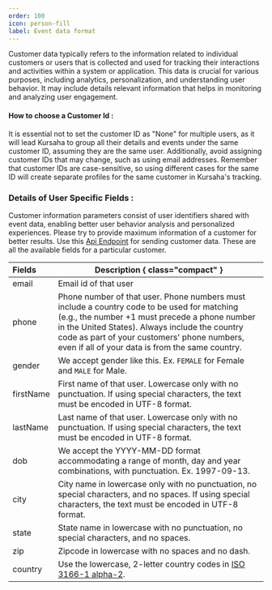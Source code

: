```yaml
---
order: 100
icon: person-fill
label: Event data format
---
```


Customer data typically refers to the information related to individual customers or users that is collected and used for tracking their interactions and activities within a system or application. This data is crucial for various purposes, including analytics, personalization, and understanding user behavior. It may include details relevant information that helps in monitoring and analyzing user engagement.

#### How to choose a Customer Id :

It is essential not to set the customer ID as "None" for multiple users, as it will lead Kursaha to group all their details and events under the same customer ID, assuming they are the same user. Additionally, avoid assigning customer IDs that may change, such as using email addresses. Remember that customer IDs are case-sensitive, so using different cases for the same ID will create separate profiles for the same customer in Kursaha's tracking.

### Details of User Specific Fields :

Customer information parameters consist of user identifiers shared with event data, enabling better user behavior analysis and personalized experiences. Please try to provide maximum information of a customer for better results. Use this [Api Endpoint](../developer/readme.md/#sending-customer-data) for sending customer data. These are all the available fields for a particular customer.

| Fields    | Description { class="compact" }                                                                                                                                                                                                                                                                   |
| :-------- | ------------------------------------------------------------------------------------------------------------------------------------------------------------------------------------------------------------------------------------------------------------------------------------------------- |
| email     | Email id of that user                                                                                                                                                                                                                                                                             |
| phone     | Phone number of that user. Phone numbers must include a country code to be used for matching (e.g., the number +1 must precede a phone number in the United States). Always include the country code as part of your customers' phone numbers, even if all of your data is from the same country. |
| gender    | We accept gender like this. Ex. `FEMALE` for Female and `MALE` for Male.                                                                                                                                                                                                                          |
| firstName | First name of that user. Lowercase only with no punctuation. If using special characters, the text must be encoded in UTF-8 format.                                                                                                                                                               |
| lastName  | Last name of that user. Lowercase only with no punctuation. If using special characters, the text must be encoded in UTF-8 format.                                                                                                                                                                |
| dob       | We accept the YYYY-MM-DD format accommodating a range of month, day and year combinations, with punctuation. Ex. 1997-09-13.                                                                                                                                                                      |
| city      | City name in lowercase only with no punctuation, no special characters, and no spaces. If using special characters, the text must be encoded in UTF-8 format.                                                                                                                                     |
| state     | State name in lowercase with no punctuation, no special characters, and no spaces.                                                                                                                                                                                                                |
| zip       | Zipcode in lowercase with no spaces and no dash.                                                                                                                                                                                                                                                  |
| country   | Use the lowercase, 2-letter country codes in [ISO 3166-1 alpha-2](https://en.wikipedia.org/wiki/ISO_3166-1_alpha-2?fbclid=IwAR2VYJ70CxsOKvP5fOtRRhZK1jnNRUX1IkaiVWUN20RRYEYXVgXjblClqWI).                                                                                                         |
